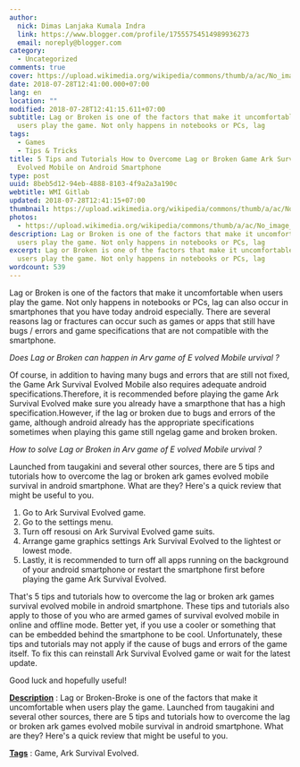 ```yaml
---
author:
  nick: Dimas Lanjaka Kumala Indra
  link: https://www.blogger.com/profile/17555754514989936273
  email: noreply@blogger.com
category:
  - Uncategorized
comments: true
cover: https://upload.wikimedia.org/wikipedia/commons/thumb/a/ac/No_image_available.svg/2048px-No_image_available.svg.png
date: 2018-07-28T12:41:00.000+07:00
lang: en
location: ""
modified: 2018-07-28T12:41:15.611+07:00
subtitle: Lag or Broken is one of the factors that make it uncomfortable when
  users play the game. Not only happens in notebooks or PCs, lag
tags:
  - Games
  - Tips & Tricks
title: 5 Tips and Tutorials How to Overcome Lag or Broken Game Ark Survival
  Evolved Mobile on Android Smartphone
type: post
uuid: 8beb5d12-94eb-4888-8103-4f9a2a3a190c
webtitle: WMI Gitlab
updated: 2018-07-28T12:41:15+07:00
thumbnail: https://upload.wikimedia.org/wikipedia/commons/thumb/a/ac/No_image_available.svg/2048px-No_image_available.svg.png
photos:
  - https://upload.wikimedia.org/wikipedia/commons/thumb/a/ac/No_image_available.svg/2048px-No_image_available.svg.png
description: Lag or Broken is one of the factors that make it uncomfortable when
  users play the game. Not only happens in notebooks or PCs, lag
excerpt: Lag or Broken is one of the factors that make it uncomfortable when
  users play the game. Not only happens in notebooks or PCs, lag
wordcount: 539
---
```


<p>    Lag or Broken is one of the factors that make it uncomfortable when users     play the game. Not only happens in notebooks or PCs, lag can also occur in     smartphones that you have today android especially. There are several     reasons lag or fractures can occur such as games or apps that still have     bugs / errors and game specifications that are not compatible with the     smartphone. </p><p>    <em>Does Lag or Broken can happen in</em>    <em>Arv game of</em>    <em>E</em>    <em>volved Mobile</em>    <em>urvival</em>    <em>?</em></p><p>    Of course, in addition to having many bugs and errors that are still not     fixed, the Game Ark Survival Evolved Mobile also requires adequate android     specifications.Therefore, it is recommended before playing the game Ark     Survival Evolved make sure you already have a smarpthone that has a high     specification.However, if the lag or broken due to bugs and errors of the     game, although android already has the appropriate specifications sometimes     when playing this game still ngelag game and broken broken. </p><div>    <div id="lite-ad-2">    </div></div><p>    <em>How to solve Lag or Broken in</em>    <em>Arv game of</em>    <em>E</em>    <em>volved Mobile</em>    <em>urvival</em>    <em>?</em></p><p>    Launched from taugakini and several other sources, there are 5 tips and     tutorials how to overcome the lag or broken ark games evolved mobile     survival in android smartphone. What are they? Here's a quick review that     might be useful to you. </p><ol>    <li>        Go to Ark Survival Evolved game.     </li>    <li>        Go to the settings menu.     </li>    <li>        Turn off resousi on Ark Survival Evolved game suits.     </li>    <li>        Arrange game graphics settings Ark Survival Evolved to the lightest or         lowest mode.     </li>    <li>        Lastly, it is recommended to turn off all apps running on the         background of your android smartphone or restart the smartphone first         before playing the game Ark Survival Evolved.     </li></ol><p>    That's 5 tips and tutorials how to overcome the lag or broken ark games     survival evolved mobile in android smartphone. These tips and tutorials     also apply to those of you who are armed games of survival evolved mobile     in online and offline mode. Better yet, if you use a cooler or something     that can be embedded behind the smartphone to be cool. Unfortunately, these     tips and tutorials may not apply if the cause of bugs and errors of the     game itself. To fix this can reinstall Ark Survival Evolved game or wait     for the latest update. </p><p>    Good luck and hopefully useful! </p><p>    <strong><u>Description</u></strong>    : Lag or Broken-Broke is one of the factors that make it uncomfortable when     users play the game. Launched from taugakini and several other sources,     there are 5 tips and tutorials how to overcome the lag or broken ark games     evolved mobile survival in android smartphone. What are they? Here's a     quick review that might be useful to you. </p><p>    <strong><u>Tags</u></strong>    : Game, Ark Survival Evolved. </p>